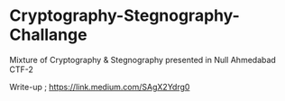 # Cryptography-Stegnography-Challange

Mixture of Cryptography & Stegnography presented in Null Ahmedabad CTF-2

Write-up ; https://link.medium.com/SAgX2Ydrg0
